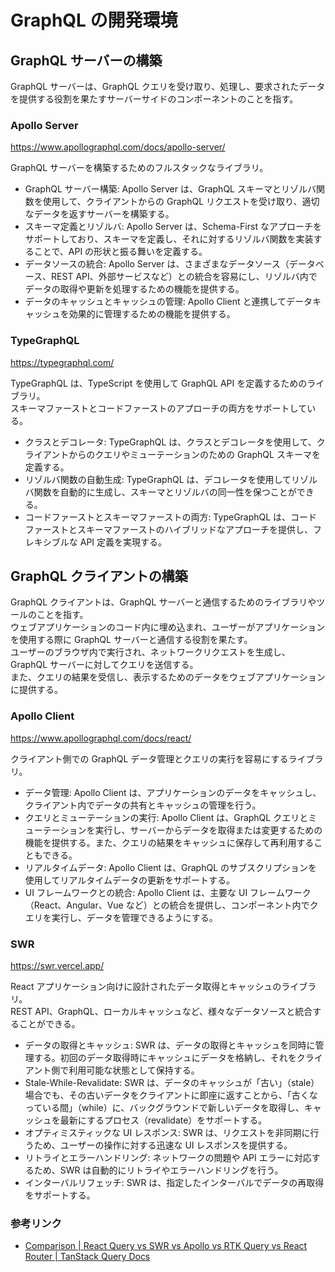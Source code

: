 # GraphQL の開発環境

## GraphQL サーバーの構築

GraphQL サーバーは、GraphQL クエリを受け取り、処理し、要求されたデータを提供する役割を果たすサーバーサイドのコンポーネントのことを指す。

### Apollo Server

https://www.apollographql.com/docs/apollo-server/

GraphQL サーバーを構築するためのフルスタックなライブラリ。

- GraphQL サーバー構築: Apollo Server は、GraphQL スキーマとリゾルバ関数を使用して、クライアントからの GraphQL リクエストを受け取り、適切なデータを返すサーバーを構築する。
- スキーマ定義とリゾルバ: Apollo Server は、Schema-First なアプローチをサポートしており、スキーマを定義し、それに対するリゾルバ関数を実装することで、API の形状と振る舞いを定義する。
- データソースの統合: Apollo Server は、さまざまなデータソース（データベース、REST API、外部サービスなど）との統合を容易にし、リゾルバ内でデータの取得や更新を処理するための機能を提供する。
- データのキャッシュとキャッシュの管理: Apollo Client と連携してデータキャッシュを効果的に管理するための機能を提供する。

### TypeGraphQL

https://typegraphql.com/

TypeGraphQL は、TypeScript を使用して GraphQL API を定義するためのライブラリ。  
スキーマファーストとコードファーストのアプローチの両方をサポートしている。

- クラスとデコレータ: TypeGraphQL は、クラスとデコレータを使用して、クライアントからのクエリやミューテーションのための GraphQL スキーマを定義する。
- リゾルバ関数の自動生成: TypeGraphQL は、デコレータを使用してリゾルバ関数を自動的に生成し、スキーマとリゾルバの同一性を保つことができる。
- コードファーストとスキーマファーストの両方: TypeGraphQL は、コードファーストとスキーマファーストのハイブリッドなアプローチを提供し、フレキシブルな API 定義を実現する。

## GraphQL クライアントの構築

GraphQL クライアントは、GraphQL サーバーと通信するためのライブラリやツールのことを指す。  
ウェブアプリケーションのコード内に埋め込まれ、ユーザーがアプリケーションを使用する際に GraphQL サーバーと通信する役割を果たす。  
ユーザーのブラウザ内で実行され、ネットワークリクエストを生成し、GraphQL サーバーに対してクエリを送信する。  
また、クエリの結果を受信し、表示するためのデータをウェブアプリケーションに提供する。

### Apollo Client

https://www.apollographql.com/docs/react/

クライアント側での GraphQL データ管理とクエリの実行を容易にするライブラリ。

- データ管理: Apollo Client は、アプリケーションのデータをキャッシュし、クライアント内でデータの共有とキャッシュの管理を行う。
- クエリとミューテーションの実行: Apollo Client は、GraphQL クエリとミューテーションを実行し、サーバーからデータを取得または変更するための機能を提供する。また、クエリの結果をキャッシュに保存して再利用することもできる。
- リアルタイムデータ: Apollo Client は、GraphQL のサブスクリプションを使用してリアルタイムデータの更新をサポートする。
- UI フレームワークとの統合: Apollo Client は、主要な UI フレームワーク（React、Angular、Vue など）との統合を提供し、コンポーネント内でクエリを実行し、データを管理できるようにする。

### SWR

https://swr.vercel.app/

React アプリケーション向けに設計されたデータ取得とキャッシュのライブラリ。  
REST API、GraphQL、ローカルキャッシュなど、様々なデータソースと統合することができる。

- データの取得とキャッシュ: SWR は、データの取得とキャッシュを同時に管理する。初回のデータ取得時にキャッシュにデータを格納し、それをクライアント側で利用可能な状態として保持する。
- Stale-While-Revalidate: SWR は、データのキャッシュが「古い」（stale）場合でも、その古いデータをクライアントに即座に返すことから、「古くなっている間」（while）に、バックグラウンドで新しいデータを取得し、キャッシュを最新にするプロセス（revalidate）をサポートする。
- オプティミスティックな UI レスポンス: SWR は、リクエストを非同期に行うため、ユーザーの操作に対する迅速な UI レスポンスを提供する。
- リトライとエラーハンドリング: ネットワークの問題や API エラーに対応するため、SWR は自動的にリトライやエラーハンドリングを行う。
- インターバルリフェッチ: SWR は、指定したインターバルでデータの再取得をサポートする。

### 参考リンク

- [Comparison | React Query vs SWR vs Apollo vs RTK Query vs React Router | TanStack Query Docs](https://tanstack.com/query/latest/docs/react/comparison?from=reactQueryV3&original=https%3A%2F%2Ftanstack.com%2Fquery%2Fv3%2Fdocs%2Fcomparison)
